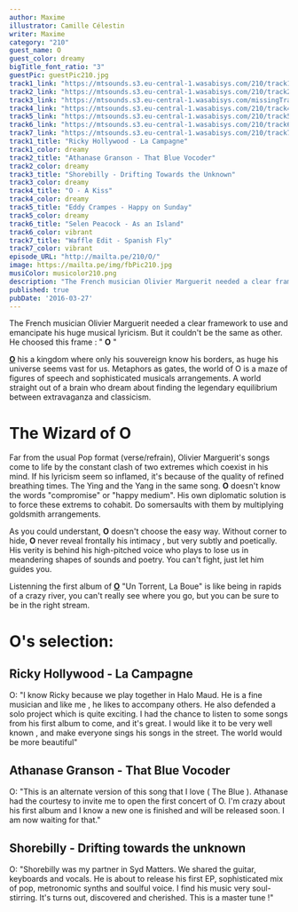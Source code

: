 ```yaml
---
author: Maxime
illustrator: Camille Célestin
writer: Maxime
category: "210"
guest_name: O
guest_color: dreamy
bigTitle_font_ratio: "3"
guestPic: guestPic210.jpg
track1_link: "https://mtsounds.s3.eu-central-1.wasabisys.com/210/track1.mp3"
track2_link: "https://mtsounds.s3.eu-central-1.wasabisys.com/210/track2.mp3"
track3_link: "https://mtsounds.s3.eu-central-1.wasabisys.com/missingTrack.mp3"
track4_link: "https://mtsounds.s3.eu-central-1.wasabisys.com/210/track4.mp3"
track5_link: "https://mtsounds.s3.eu-central-1.wasabisys.com/210/track5.mp3"
track6_link: "https://mtsounds.s3.eu-central-1.wasabisys.com/210/track6.mp3"
track7_link: "https://mtsounds.s3.eu-central-1.wasabisys.com/210/track7.mp3"
track1_title: "Ricky Hollywood - La Campagne"
track1_color: dreamy
track2_title: "Athanase Granson - That Blue Vocoder"
track2_color: dreamy
track3_title: "Shorebilly - Drifting Towards the Unknown"
track3_color: dreamy
track4_title: "O - A Kiss"
track4_color: dreamy
track5_title: "Eddy Crampes - Happy on Sunday"
track5_color: dreamy
track6_title: "Selen Peacock - As an Island"
track6_color: vibrant
track7_title: "Waffle Edit - Spanish Fly"
track7_color: vibrant
episode_URL: "http://mailta.pe/210/O/"
image: https://mailta.pe/img/fbPic210.jpg
musiColor: musicolor210.png
description: "The French musician Olivier Marguerit needed a clear framework to use and emancipate his huge musical lyricism. But it couldn't be the same as other. He choosed this frame : \"O\""
published: true
pubDate: '2016-03-27'
---
```


The French musician Olivier Marguerit needed a clear framework to use and emancipate his huge musical lyricism. But it couldn't be the same as other. He choosed this frame : " **O** "

[**O**](https://www.facebook.com/OOhmMusic/) his a kingdom where only his souvereign know his borders, as huge his universe seems vast for us. Metaphors as gates, the world of O is a maze of figures of speech and sophisticated musicals arrangements. A world straight out of a brain who dream about finding the legendary equilibrium between extravaganza and classicism. 

# The Wizard of O

Far from the usual Pop format (verse/refrain), Olivier Marguerit's songs come to life by the constant clash of two extremes which coexist in his mind. If his lyricism seem so inflamed, it's because of the quality of refined breathing times. The Ying and the Yang in the same song. **O** doesn't know the words "compromise" or "happy medium". His own diplomatic solution is to force these extrems to cohabit. Do somersaults with them by multiplying goldsmith arrangements. 

As you could understant, **O** doesn't choose the easy way. Without corner to hide, **O** never reveal frontally his intimacy , but very subtly and poetically. His verity is behind his high-pitched voice who plays to lose us in meandering shapes of sounds and poetry. You can't fight, just let him guides you.

Listenning the first album of [**O**](http://oohmmusic.com/) "Un Torrent, La Boue" is like being in rapids of a crazy river, you can't really see where you go, but you can be sure to be in the right stream.
 
# O's selection:

## Ricky Hollywood - La Campagne 

O: "I know Ricky because we play together in Halo Maud. He is a fine musician and like me , he likes to accompany others. He also defended a solo project which is quite exciting. I had the chance to listen to some songs from his first album to come, and it's great. I would like it to be very well known , and make everyone sings his songs in the street. The world would be more beautiful"

## Athanase Granson - That Blue Vocoder

O: "This is an alternate version of this song that I love ( The Blue ). Athanase had the courtesy to invite me to open the first concert of O. I'm crazy about his first album and I know a new one is finished and will be released soon. I am now waiting for that."

## Shorebilly - Drifting towards the unknown

O: "Shorebilly was my partner in Syd Matters. We shared the guitar, keyboards and vocals. He is about to release his first EP, sophisticated mix of pop, metronomic synths and soulful voice. I find his music very soul-stirring. It's turns out, discovered and cherished. This is a master tune !"
